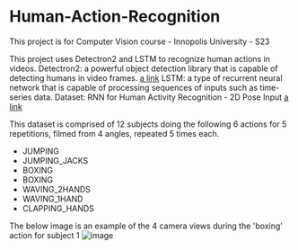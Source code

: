 # Human-Action-Recognition
This project is for Computer Vision course - Innopolis University - S23

This project uses Detectron2 and LSTM to recognize human actions in videos. 
Detectron2: a powerful object detection library that is capable of detecting humans in video frames. [a link](https://github.com/facebookresearch/detectron2)
LSTM: a type of recurrent neural network that is capable of processing sequences of inputs such as time-series data.
Dataset: RNN for Human Activity Recognition - 2D Pose Input [a link](https://github.com/stuarteiffert/RNN-for-Human-Activity-Recognition-using-2D-Pose-Input#dataset-overview)

This dataset is comprised of 12 subjects doing the following 6 actions for 5 repetitions, filmed from 4 angles, repeated 5 times each.

 * JUMPING
 * JUMPING_JACKS
 * BOXING
 * BOXING
 * WAVING_2HANDS
 * WAVING_1HAND
 * CLAPPING_HANDS


 The below image is an example of the 4 camera views during the 'boxing' action for subject 1
![image](https://github.com/stuarteiffert/RNN-for-Human-Activity-Recognition-using-2D-Pose-Input/blob/master/images/boxing_all_views.gif)


















